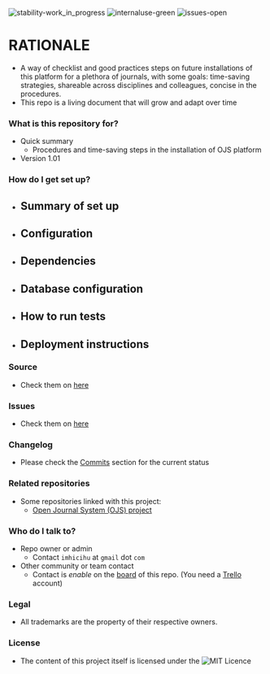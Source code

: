 ![stability-work_in_progress](https://bitbucket.org/repo/ekyaeEE/images/477405737-stability_work_in_progress.png)
![internaluse-green](https://bitbucket.org/repo/ekyaeEE/images/3847436881-internal_use_stable.png)
![issues-open](https://bitbucket.org/repo/ekyaeEE/images/2944199103-issues_open.png)

# RATIONALE #

* A way of checklist and good practices steps on future installations of this platform for a plethora of journals, with some goals: time-saving strategies, shareable across disciplines and colleagues, concise in the procedures.
* This repo is a living document that will grow and adapt over time

### What is this repository for? ###

* Quick summary
    - Procedures and time-saving steps in the installation of OJS platform
* Version 1.01

### How do I get set up? ###

* Summary of set up
    - 
* Configuration
    - 
* Dependencies
    - 
* Database configuration
    - 
* How to run tests
    - 
* Deployment instructions
    - 

### Source ###

* Check them on [here](https://bitbucket.org/imhicihu/ojs-good-practices/src)

### Issues ###

* Check them on [here](https://bitbucket.org/imhicihu/ojs-good-practices/issues)

### Changelog ###

* Please check the [Commits](https://bitbucket.org/imhicihu/ojs-good-practices/commits/) section for the current status

### Related repositories ###

* Some repositories linked with this project:
     - [Open Journal System (OJS) project](https://bitbucket.org/imhicihu/open-journal-system-ojs-project/src/master/)
     
### Who do I talk to? ###

* Repo owner or admin
    - Contact `imhicihu` at `gmail` dot `com`
* Other community or team contact
    - Contact is _enable_ on the [board](https://bitbucket.org/imhicihu/ojs-good-practices/addon/trello/trello-board) of this repo. (You need a [Trello](https://trello.com/) account)


### Legal ###

* All trademarks are the property of their respective owners.

### License ###

* The content of this project itself is licensed under the ![MIT Licence](https://bitbucket.org/repo/ekyaeEE/images/2049852260-MIT-license-green.png)